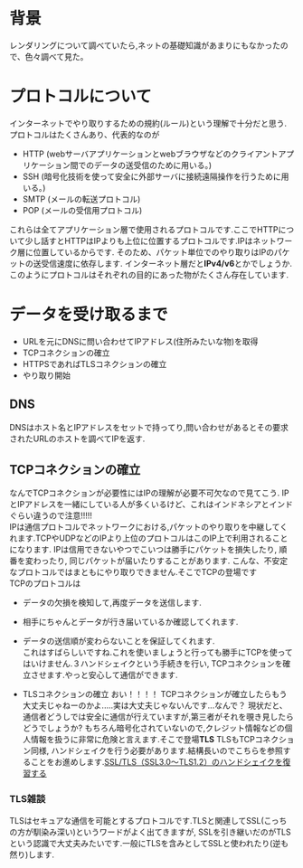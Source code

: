 # 背景
レンダリングについて調べていたら,ネットの基礎知識があまりにもなかったので、色々調べて見た。

# プロトコルについて
インターネットでやり取りするための規約(ルール)という理解で十分だと思う.
プロトコルはたくさんあり、代表的なのが

- HTTP (webサーバアプリケーションとwebブラウザなどのクライアントアプリケーション間でのデータの送受信のために用いる。)
- SSH (暗号化技術を使って安全に外部サーバに接続遠隔操作を行うために用いる。)
- SMTP (メールの転送プロトコル)
- POP (メールの受信用プロトコル)  

これらは全てアプリケーション層で使用されるプロトコルです.ここでHTTPについて少し話すとHTTPはIPよりも上位に位置するプロトコルです.IPはネットワーク層に位置しているからです.
そのため、パケット単位でのやり取りはIPのパケットの送受信速度に依存します.
インターネット層だと**IPv4/v6**とかでしょうか.このようにプロトコルはそれぞれの目的にあった物がたくさん存在しています.

# データを受け取るまで
- URLを元にDNSに問い合わせてIPアドレス(住所みたいな物)を取得 
- TCPコネクションの確立
- HTTPSであればTLSコネクションの確立
- やり取り開始

## DNS
DNSはホスト名とIPアドレスをセットで持ってり,問い合わせがあるとその要求されたURLのホストを調べてIPを返す.

## TCPコネクションの確立
なんでTCPコネクションが必要性にはIPの理解が必要不可欠なので見てこう.
IPとIPアドレスを一緒にしている人が多くいるけど、これはインドネシアとインドぐらい違うので注意!!!!!  
IPは通信プロトコルでネットワークにおける,パケットのやり取りを中継してくれます.TCPやUDPなどのIPより上位のプロトコルはこのIP上で利用されることになります.
IPは信用できないやつでこいつは勝手にパケットを損失したり, 順番を変わったり, 同じパケットが届いたりすることがあります.
こんな、不安定なプロトコルではまともにやり取りできません.そこでTCPの登場です  
TCPのプロトコルは
- データの欠損を検知して,再度データを送信します.
- 相手にちゃんとデータが行き届いているか確認してくれます.
- データの送信順が変わらないことを保証してくれます.  
これはすばらしいですね.これを使いましょうと行っても勝手にTCPを使ってはいけません.３ハンドシェイクという手続きを行い, TCPコネクションを確立させます.やっと安心して通信ができます.

- TLSコネクションの確立
おい！！！！ TCPコネクションが確立したらもう大丈夫じゃねーのかよ.....実は大丈夫じゃないんです...なんで？
現状だと、通信者どうしでは安全に通信が行えていますが,第三者がそれを覗き見したらどうでしょうか?
もちろん暗号化されていないので,クレジット情報などの個人情報を扱うに非常に危険と言えます.そこで登場**TLS**
TLSもTCPコネクション同様, ハンドシェイクを行う必要があります.結構長いのでこちらを参照することをお進めします.[SSL/TLS（SSL3.0～TLS1.2）のハンドシェイクを復習する](https://qiita.com/n-i-e/items/41673fd16d7bd1189a29)

### TLS雑談
TLSはセキュアな通信を可能とするプロトコルです.TLSと関連してSSL(こっちの方が馴染み深い)というワードがよく出てきますが,
SSLを引き継いだのがTLSという認識で大丈夫みたいです.一般にTLSを含みとしてSSLと使われたり(逆も然り)します.






